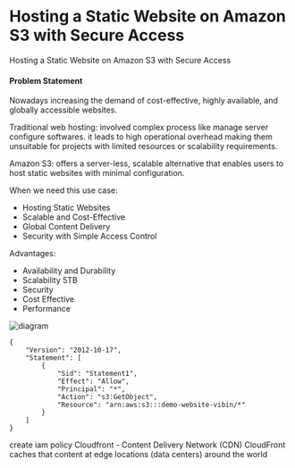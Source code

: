 # Hosting a Static Website on Amazon S3 with Secure Access
Hosting a Static Website on Amazon S3 with Secure Access

#### Problem Statement
Nowadays increasing the demand of cost-effective, highly available, and globally accessible websites.  

Traditional web hosting: involved complex process like manage server configure softwares. it leads to high operational overhead making them unsuitable for projects with limited resources or scalability requirements.  

Amazon S3: offers a server-less, scalable alternative that enables users to host static websites with minimal configuration.  

When we need this use case:  
- Hosting Static Websites
- Scalable and Cost-Effective
- Global Content Delivery
- Security with Simple Access Control

Advantages:  
- Availability and Durability
- Scalability 5TB
- Security
- Cost Effective
- Performance

![diagram](static-website-s3/diagram.png)

```
{
    "Version": "2012-10-17",
    "Statement": [
        {
            "Sid": "Statement1",
            "Effect": "Allow",
            "Principal": "*",
            "Action": "s3:GetObject",
            "Resource": "arn:aws:s3:::demo-website-vibin/*"
        }
    ]
}
```
create iam policy
Cloudfront - Content Delivery Network (CDN) 
CloudFront caches that content at edge locations (data centers) around the world
